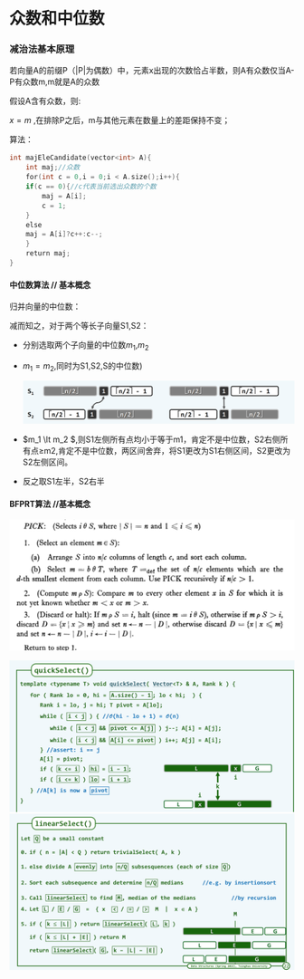 # 众数和中位数

### 减治法基本原理

若向量A的前缀P（|P|为偶数）中，元素x出现的次数恰占半数，则A有众数仅当A-P有众数m,m就是A的众数

假设A含有众数，则:

$x=m$ ,在排除P之后，m与其他元素在数量上的差距保持不变；

算法：

```cpp
int majEleCandidate(vector<int> A){
    int maj;//众数
    for(int c = 0,i = 0;i < A.size();i++){
    if(c == 0){//c代表当前选出众数的个数
        maj = A[i];
        c = 1;
    }
    else
    maj = A[i]?c++:c--;
    }
    return maj;
}
```

#### 中位数算法 // 基本概念

归并向量的中位数：

减而知之，对于两个等长子向量S1,S2：

- 分别选取两个子向量的中位数$m_1$,$m_2$

- $m_1=m_2$,同时为S1,S2,S的中位数)
  
  ![](./Pictures/median_1.png)

- $m_1 \lt m_2 $,则S1左侧所有点均小于等于m1，肯定不是中位数，S2右侧所有点≥m2,肯定不是中位数，两区间舍弃，将S1更改为S1右侧区间，S2更改为S2左侧区间。

- 反之取S1左半，S2右半

#### BFPRT算法 //基本概念

![](./Pictures/meidian_2.png)

![](./Pictures/median_3.png)![](./Pictures/median_4.png)
